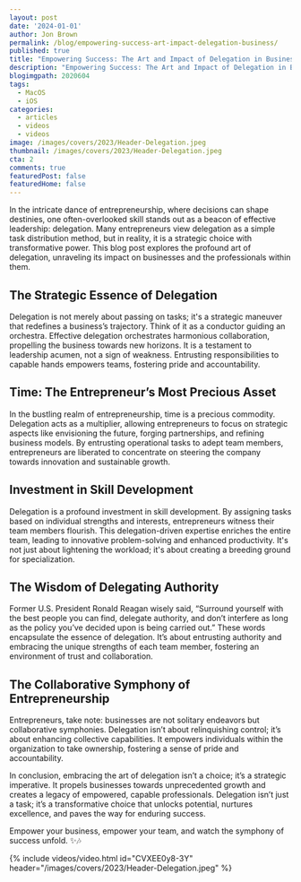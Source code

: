 ```yaml
---
layout: post
date: '2024-01-01'
author: Jon Brown
permalink: /blog/empowering-success-art-impact-delegation-business/
published: true
title: "Empowering Success: The Art and Impact of Delegation in Business"
description: "Empowering Success: The Art and Impact of Delegation in Business"
blogimgpath: 2020604
tags:
  - MacOS
  - iOS
categories:
  - articles
  - videos
  - videos
image: /images/covers/2023/Header-Delegation.jpeg
thumbnail: /images/covers/2023/Header-Delegation.jpeg
cta: 2
comments: true
featuredPost: false
featuredHome: false
---
```

In the intricate dance of entrepreneurship, where decisions can shape destinies, one often-overlooked skill stands out as a beacon of effective leadership: delegation. Many entrepreneurs view delegation as a simple task distribution method, but in reality, it is a strategic choice with transformative power. This blog post explores the profound art of delegation, unraveling its impact on businesses and the professionals within them.

## The Strategic Essence of Delegation
Delegation is not merely about passing on tasks; it's a strategic maneuver that redefines a business’s trajectory. Think of it as a conductor guiding an orchestra. Effective delegation orchestrates harmonious collaboration, propelling the business towards new horizons. It is a testament to leadership acumen, not a sign of weakness. Entrusting responsibilities to capable hands empowers teams, fostering pride and accountability.

## Time: The Entrepreneur’s Most Precious Asset
In the bustling realm of entrepreneurship, time is a precious commodity. Delegation acts as a multiplier, allowing entrepreneurs to focus on strategic aspects like envisioning the future, forging partnerships, and refining business models. By entrusting operational tasks to adept team members, entrepreneurs are liberated to concentrate on steering the company towards innovation and sustainable growth.

## Investment in Skill Development
Delegation is a profound investment in skill development. By assigning tasks based on individual strengths and interests, entrepreneurs witness their team members flourish. This delegation-driven expertise enriches the entire team, leading to innovative problem-solving and enhanced productivity. It's not just about lightening the workload; it's about creating a breeding ground for specialization.

## The Wisdom of Delegating Authority
Former U.S. President Ronald Reagan wisely said, “Surround yourself with the best people you can find, delegate authority, and don’t interfere as long as the policy you’ve decided upon is being carried out.” These words encapsulate the essence of delegation. It’s about entrusting authority and embracing the unique strengths of each team member, fostering an environment of trust and collaboration.

## The Collaborative Symphony of Entrepreneurship
Entrepreneurs, take note: businesses are not solitary endeavors but collaborative symphonies. Delegation isn’t about relinquishing control; it’s about enhancing collective capabilities. It empowers individuals within the organization to take ownership, fostering a sense of pride and accountability.

In conclusion, embracing the art of delegation isn’t a choice; it’s a strategic imperative. It propels businesses towards unprecedented growth and creates a legacy of empowered, capable professionals. Delegation isn’t just a task; it’s a transformative choice that unlocks potential, nurtures excellence, and paves the way for enduring success.

Empower your business, empower your team, and watch the symphony of success unfold. ✨🎶

{% include videos/video.html id="CVXEE0y8-3Y" header="/images/covers/2023/Header-Delegation.jpeg" %}
